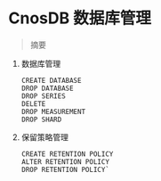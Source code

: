 # CnosDB 数据库管理

> 摘要

1. 数据库管理 
    ```
    CREATE DATABASE
    DROP DATABASE
    DROP SERIES
    DELETE
    DROP MEASUREMENT
    DROP SHARD 
    ```
2. 保留策略管理
    ```    
    CREATE RETENTION POLICY
    ALTER RETENTION POLICY
    DROP RETENTION POLICY`
    ```


